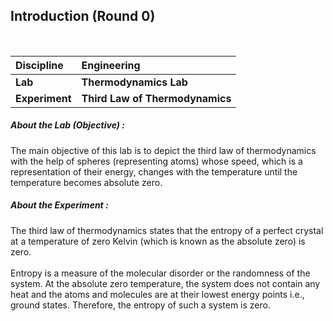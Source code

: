 ## Introduction (Round 0)

<br>

<b>Discipline | <b>Engineering
:--|:--|
<b> Lab | <b> Thermodynamics Lab
<b> Experiment|     <b> Third Law of Thermodynamics

<h5> About the Lab (Objective) : </h5>

The main objective of this lab is to depict the third law of thermodynamics with the help of spheres (representing atoms) whose speed, which is a representation of their energy, changes with the temperature until the temperature becomes absolute zero.

<h5> About the Experiment : </h5>

The third law of thermodynamics states that the entropy of a perfect crystal at a temperature of zero Kelvin (which is known as the absolute zero) is zero.
<br><br>
Entropy is a measure of the molecular disorder or the randomness of the system. At the absolute zero temperature, the system does not contain any heat and the atoms and molecules are at their lowest energy points i.e., ground states. Therefore, the entropy of such a system is zero.
<br><br>
